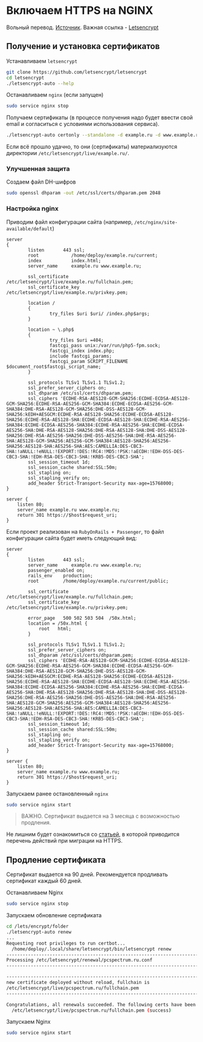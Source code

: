 # Включаем HTTPS на NGINX

Вольный перевод. [Источник](https://www.digitalocean.com/community/tutorials/how-to-secure-nginx-with-let-s-encrypt-on-ubuntu-14-04).
Важная ссылка - [Letsencrypt](https://letsencrypt.org/getting-started/)

## Получение и установка сертификатов

Устанавливаем `letsencrypt`
```bash
git clone https://github.com/letsencrypt/letsencrypt
cd letsencrypt
./letsencrypt-auto --help
```

Останавливаем `nginx` (если запущен)
```bash
sudo service nginx stop
```

Получаем сертификаты (в процессе получения надо будет ввести свой email и согласиться с условиями использования сервиса).
```bash
./letsencrypt-auto certonly --standalone -d example.ru -d www.example.ru
```
Если всё прошло удачно, то они (сертификаты) материализуются директории `/etc/letsencrypt/live/example.ru/`.

### Улучшенная защита

Создаем файл DH-шифров
```bash
sudo openssl dhparam -out /etc/ssl/certs/dhparam.pem 2048
```

### Настройка nginx

Приводим файл конфигурации сайта (например, `/etc/nginx/site-available/default`)
```nginx
server
{
        listen       443 ssl;
        root            /home/deploy/example.ru/current;
        index           index.html;
        server_name     example.ru www.example.ru;

        ssl_certificate /etc/letsencrypt/live/example.ru/fullchain.pem;
        ssl_certificate_key /etc/letsencrypt/live/example.ru/privkey.pem;

        location /
        {
                try_files $uri $uri/ /index.php$args;
        }

        location ~ \.php$
        {
                try_files $uri =404;
                fastcgi_pass unix:/var/run/php5-fpm.sock;
                fastcgi_index index.php;
                include fastcgi_params;
                fastcgi_param SCRIPT_FILENAME  $document_root$fastcgi_script_name;
        }

        ssl_protocols TLSv1 TLSv1.1 TLSv1.2;
        ssl_prefer_server_ciphers on;
        ssl_dhparam /etc/ssl/certs/dhparam.pem;
        ssl_ciphers 'ECDHE-RSA-AES128-GCM-SHA256:ECDHE-ECDSA-AES128-GCM-SHA256:ECDHE-RSA-AES256-GCM-SHA384:ECDHE-ECDSA-AES256-GCM-SHA384:DHE-RSA-AES128-GCM-SHA256:DHE-DSS-AES128-GCM-SHA256:kEDH+AESGCM:ECDHE-RSA-AES128-SHA256:ECDHE-ECDSA-AES128-SHA256:ECDHE-RSA-AES128-SHA:ECDHE-ECDSA-AES128-SHA:ECDHE-RSA-AES256-SHA384:ECDHE-ECDSA-AES256-SHA384:ECDHE-RSA-AES256-SHA:ECDHE-ECDSA-AES256-SHA:DHE-RSA-AES128-SHA256:DHE-RSA-AES128-SHA:DHE-DSS-AES128-SHA256:DHE-RSA-AES256-SHA256:DHE-DSS-AES256-SHA:DHE-RSA-AES256-SHA:AES128-GCM-SHA256:AES256-GCM-SHA384:AES128-SHA256:AES256-SHA256:AES128-SHA:AES256-SHA:AES:CAMELLIA:DES-CBC3-SHA:!aNULL:!eNULL:!EXPORT:!DES:!RC4:!MD5:!PSK:!aECDH:!EDH-DSS-DES-CBC3-SHA:!EDH-RSA-DES-CBC3-SHA:!KRB5-DES-CBC3-SHA';
        ssl_session_timeout 1d;
        ssl_session_cache shared:SSL:50m;
        ssl_stapling on;
        ssl_stapling_verify on;
        add_header Strict-Transport-Security max-age=15768000;
}

server {
    listen 80;
    server_name example.ru www.example.ru;
    return 301 https://$host$request_uri;
}
```

Если проект реализован на `RubyOnRails + Passenger`, то файл конфигурации сайта будет иметь следующий вид:
```nginx
server
{
        listen       443 ssl;
        server_name     example.ru www.example.ru;
        passenger_enabled on;
        rails_env    production;
        root         /home/deploy/example.ru/current/public;

        ssl_certificate /etc/letsencrypt/live/example.ru/fullchain.pem;
        ssl_certificate_key /etc/letsencrypt/live/example.ru/privkey.pem;

        error_page   500 502 503 504  /50x.html;
        location = /50x.html {
            root   html;
        }

        ssl_protocols TLSv1 TLSv1.1 TLSv1.2;
        ssl_prefer_server_ciphers on;
        ssl_dhparam /etc/ssl/certs/dhparam.pem;
        ssl_ciphers 'ECDHE-RSA-AES128-GCM-SHA256:ECDHE-ECDSA-AES128-GCM-SHA256:ECDHE-RSA-AES256-GCM-SHA384:ECDHE-ECDSA-AES256-GCM-SHA384:DHE-RSA-AES128-GCM-SHA256:DHE-DSS-AES128-GCM-SHA256:kEDH+AESGCM:ECDHE-RSA-AES128-SHA256:ECDHE-ECDSA-AES128-SHA256:ECDHE-RSA-AES128-SHA:ECDHE-ECDSA-AES128-SHA:ECDHE-RSA-AES256-SHA384:ECDHE-ECDSA-AES256-SHA384:ECDHE-RSA-AES256-SHA:ECDHE-ECDSA-AES256-SHA:DHE-RSA-AES128-SHA256:DHE-RSA-AES128-SHA:DHE-DSS-AES128-SHA256:DHE-RSA-AES256-SHA256:DHE-DSS-AES256-SHA:DHE-RSA-AES256-SHA:AES128-GCM-SHA256:AES256-GCM-SHA384:AES128-SHA256:AES256-SHA256:AES128-SHA:AES256-SHA:AES:CAMELLIA:DES-CBC3-SHA:!aNULL:!eNULL:!EXPORT:!DES:!RC4:!MD5:!PSK:!aECDH:!EDH-DSS-DES-CBC3-SHA:!EDH-RSA-DES-CBC3-SHA:!KRB5-DES-CBC3-SHA';
        ssl_session_timeout 1d;
        ssl_session_cache shared:SSL:50m;
        ssl_stapling on;
        ssl_stapling_verify on;
        add_header Strict-Transport-Security max-age=15768000;
}

server {
    listen 80;
    server_name example.ru www.example.ru;
    return 301 https://$host$request_uri;
}
```

Запускаем ранее остановленный `nginx`

```bash
sudo service nginx start
```

> ВАЖНО. Сертификат выдается на 3 месяца с возможностью продления.

Не лишним будет ознакомиться со [статьей](https://habrahabr.ru/post/252507/), в которой приводится перечень действий при миграции на HTTPS.

## Продление сертификата

Сертификат выдается на 90 дней. Рекомендуется продливать сертификат каждый 60 дней.

Останавливаем Nginx

```bash
sudo service nginx stop
```

Запускаем обновление сертификата
```bash
cd /lets/encrypt/folder
./letsencrypt-auto renew
...
Requesting root privileges to run certbot...
  /home/deploy/.local/share/letsencrypt/bin/letsencrypt renew
-------------------------------------------------------------------------------
Processing /etc/letsencrypt/renewal/pcspectrum.ru.conf
-------------------------------------------------------------------------------

-------------------------------------------------------------------------------
new certificate deployed without reload, fullchain is
/etc/letsencrypt/live/pcspectrum.ru/fullchain.pem
-------------------------------------------------------------------------------

Congratulations, all renewals succeeded. The following certs have been renewed:
  /etc/letsencrypt/live/pcspectrum.ru/fullchain.pem (success)
```

Запускаем Nginx

```bash
sudo service nginx start
```


